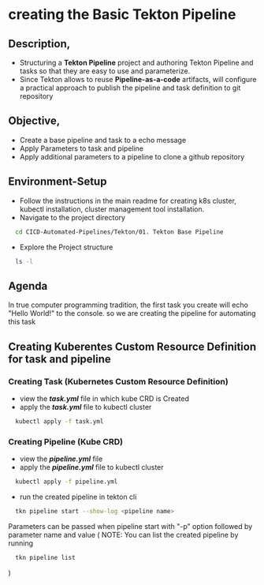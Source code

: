 # creating the Basic Tekton Pipeline

## Description,
   * Structuring a __Tekton Pipeline__ project and authoring Tekton Pipeline and tasks so that they are easy to use and parameterize. 
   * Since Tekton allows to reuse __Pipeline-as-a-code__ artifacts, will configure a practical approach to publish the pipeline and task definition to git repository 
  
## Objective,
* Create a base pipeline and task to a echo message
* Apply Parameters to task and pipeline
* Apply additional parameters to a pipeline to clone a github repository

## Environment-Setup

* Follow the instructions in the main readme for creating k8s cluster, kubectl installation, cluster management tool installation. 
* Navigate to the project directory
```bash
  cd CICD-Automated-Pipelines/Tekton/01. Tekton Base Pipeline
```
* Explore the Project structure
```bash
  ls -l
```

## Agenda 
In true computer programming tradition, the first task you create will echo "Hello World!" to the console.
so we are creating the pipeline for automating this task

## Creating Kuberentes Custom Resource Definition for task and pipeline

### Creating Task (Kubernetes Custom Resource Definition)
* view the ___task.yml___ file in which kube CRD is Created
* apply the ___task.yml___ file to kubectl cluster
```bash
  kubectl apply -f task.yml
```

### Creating Pipeline (Kube CRD)
* view the ___pipeline.yml___ file 
* apply the ___pipeline.yml___ file to kubectl cluster
```bash
  kubectl apply -f pipeline.yml
```
* run the created pipeline in tekton cli
```bash
  tkn pipeline start --show-log <pipeline name>
```
Parameters can be passed when pipeline start with "-p" option followed by parameter name and value
( NOTE: You can list the created pipeline by running 
```bash
  tkn pipeline list
```
)




